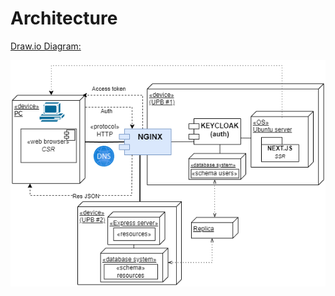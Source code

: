 # Architecture

[Draw.io Diagram:](.\assets\DiagramaArquitecturaSistema.drawio)

<img src=".\assets\DiagramaArquitecturaSistema.drawio.png" alt="ArquitecturaSistema" />

